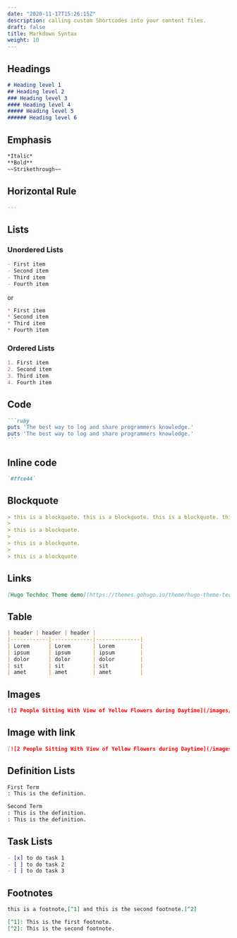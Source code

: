 ```yaml
---
date: "2020-11-17T15:26:15Z"
description: calling custom Shortcodes into your content files.
draft: false
title: Markdown Syntax
weight: 10
---
```


## Headings

```markdown
# Heading level 1
## Heading level 2
### Heading level 3
#### Heading level 4
##### Heading level 5
###### Heading level 6
```

## Emphasis

```markdown
*Italic*  
**Bold**  
~~Strikethrough~~
```

## Horizontal Rule

```markdown
---
```

## Lists

### Unordered Lists

```markdown
- First item
- Second item
- Third item
- Fourth item
```

or

```markdown
* First item
* Second item
* Third item
* Fourth item
```

### Ordered Lists

```markdown
1. First item
2. Second item
3. Third item
4. Fourth item
```

## Code

````markdown
```ruby
puts 'The best way to log and share programmers knowledge.'
puts 'The best way to log and share programmers knowledge.'
```
````

## Inline code

```markdown
`#ffce44`
```

## Blockquote

```markdown
> this is a blockquote. this is a blockquote. this is a blockquote. this is a blockquote. this is a blockquote. this is a blockquote.
>
> this is a blockquote.
>
> this is a blockquote.
>
> this is a blockquote
```

## Links

```markdown
[Hugo Techdoc Theme demo](https://themes.gohugo.io/theme/hugo-theme-techdoc/)
```

## Table

```markdown
| header | header | header |
|------------|-------------|--------------|
| Lorem      | Lorem       | Lorem        |
| ipsum      | ipsum       | ipsum        |
| dolor      | dolor       | dolor        |
| sit        | sit         | sit          |
| amet       | amet        | amet         |
```

## Images

```markdown
![2 People Sitting With View of Yellow Flowers during Daytime](/images/pexels-photo-196666.jpeg "sample")
```


## Image with link

```markdown
[![2 People Sitting With View of Yellow Flowers during Daytime](/images/pexels-photo-196666.jpeg)](https://www.pexels.com/photo/2-people-sitting-with-view-of-yellow-flowers-during-daytime-196666/)
```

## Definition Lists

```markdown
First Term
: This is the definition.

Second Term
: This is the definition.
: This is the definition.
```

## Task Lists

```markdown
- [x] to do task 1
- [ ] to do task 2
- [ ] to do task 3
```

## Footnotes

```markdown
this is a footnote,[^1] and this is the second footnote.[^2]

[^1]: This is the first footnote.
[^2]: This is the second footnote.
```
